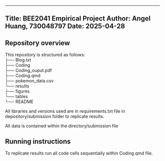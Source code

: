 --------------------------------------------------------------------------------
Title: BEE2041 Empirical Project
Author: Angel Huang, 730048797
Date: 2025-04-28
--------------------------------------------------------------------------------

## Repository overview
This repository is structured as follows:  
├── Blog.txt   
├── Coding   
├── Coding_ouput.pdf  
├── Coding.qmd  
├── pokemon_data.csv  
└── results    
        ├── figures      
        └── tables     
└── README 

All libraries and versions used are in requirements.txt file in depository/submission folder to replicate results.

All data is contained within the directory/submission file

## Running instructions

To replicate results run all code cells sequentially within Coding.qmd file.




